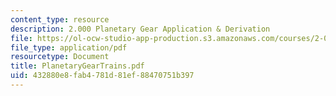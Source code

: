 ```yaml
---
content_type: resource
description: 2.000 Planetary Gear Application & Derivation
file: https://ol-ocw-studio-app-production.s3.amazonaws.com/courses/2-000-how-and-why-machines-work-spring-2002/432880e8fab4781d81ef88470751b397_PlanetaryGearTrains.pdf
file_type: application/pdf
resourcetype: Document
title: PlanetaryGearTrains.pdf
uid: 432880e8-fab4-781d-81ef-88470751b397
---
```

